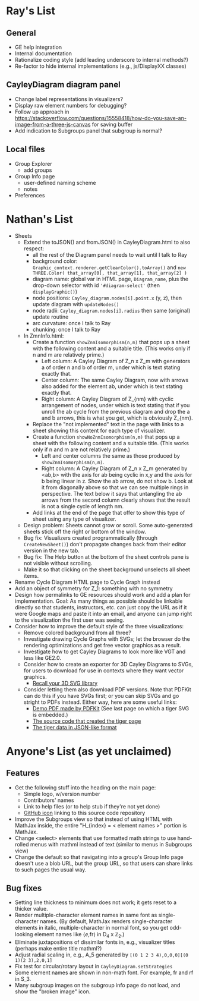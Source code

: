 
# Ray's List

## General

 * GE help integration
 * Internal documentation
 * Rationalize coding style (add leading underscore to internal methods?)
 * Re-factor to hide internal implementations (e.g., js/DisplayXX classes)

## CayleyDiagram diagram panel

 * Change label representations in visualizers?
 * Display raw element numbers for debugging?
 * Follow up approach in https://stackoverflow.com/questions/15558418/how-do-you-save-an-image-from-a-three-js-canvas for saving buffer
 * Add indication to Subgroups panel that subgroup is normal?

## Local files

 * Group Explorer
    * add groups
 * Group Info page
    * user-defined naming scheme
    * notes
 * Preferences

# Nathan's List

 * Sheets
    * Extend the toJSON() and fromJSON() in CayleyDiagram.html to also respect:
       * all the rest of the Diagram panel needs to wait until I talk to Ray
       * background color:
         `Graphic_context.renderer.getClearColor().toArray()` and
         `new THREE.Color( that_array[0], that_array[1], that_array[2] )`
       * diagram name: global var in HTML page, `Diagram_name`, plus the
         drop-down selector with id `'#diagram-select'` (then `displayGraphic()`)
       * node positions: `Cayley_diagram.nodes[i].point.x` (y, z), then update diagram with `updateNodes()`
       * node radii: `Cayley_diagram.nodes[i].radius` then same (original) update routine
       * arc curvature: once I talk to Ray
       * chunking: once I talk to Ray
    * In ZmnInfo.html:
       * Create a function `showZnmIsomorphism(n,m)` that pops up a sheet with the following
         content and a suitable title.  (This works only if n and m are relatively prime.)
          * Left column: A Cayley Diagram of Z_n x Z_m with generators a of order n and b of order m,
            under which is text stating exactly that.
          * Center column: The same Cayley Diagram, now with arrows also added for the element ab,
            under which is text stating exactly that.
          * Right column: A Cayley Diagram of Z_{nm} with cyclic arrangement of nodes, under which is
            text stating that if you unroll the ab cycle from the previous diagram and drop the a and b
            arrows, this is what you get, which is obviously Z_{nm}.
       * Replace the "not implemented" text in the page with links to a sheet showing this content
         for each type of visualizer.
       * Create a function `showNoZnmIsomorphism(n,m)` that pops up a sheet with the following
         content and a suitable title.  (This works only if n and m are not relatively prime.)
          * Left and center columns the same as those produced by `showZnmIsomorphism(n,m)`.
          * Right column: A Cayley Diagram of Z_n x Z_m generated by <ab,b> with the axis for ab being
            cyclic in x,y and the axis for b being linear in z.  Show the ab arrow, do not show b.
            Look at it from diagonally above so that we can see multiple rings in perspective.
            The text below it says that untangling the ab arrows from the second column clearly shows
            that the result is not a single cycle of length nm.
       * Add links at the end of the page that offer to show this type of sheet using any type of
         visualizer.
    * Design problem: Sheets cannot grow or scroll.  Some auto-generated sheets stick off the
      right or bottom of the window.
    * Bug fix: Visualizers created programmatically (through `CreateNewSheet()`) don't propagate
      changes back from their editor version in the new tab.
    * Bug fix: The Help button at the bottom of the sheet controls pane is not visible without
      scrolling.
    * Make it so that clicking on the sheet background unselects all sheet items.
 * Rename Cycle Diagram HTML page to Cycle Graph instead
 * Add an object of symmetry for Z_1: something with no symmetry
 * Design how permalinks to GE resources should work and add a plan for
   implementation.  Goal: As many things as possible should be linkable
   directly so that students, instructors, etc. can just copy the URL as if
   it were Google maps and paste it into an email, and anyone can jump right
   to the visualization the first user was seeing.
 * Consider how to improve the default style of the three visualizations:
    * Remove colored background from all three?
    * Investigate drawing Cycle Graphs with SVGs; let the browser do the
      rendering optimizations and get free vector graphics as a result.
    * Investigate how to get Cayley Diagrams to look more like VGT and less
      like GE2.0.
    * Consider how to create an exporter for 3D Cayley Diagrams to SVGs,
      for users to download for use in contexts where they want vector graphics.
       * [Recall your 3D SVG library](https://github.com/nathancarter/svg3d)
    * Consider letting them also download PDF versions.  Note that PDFKit can
      do this if you have SVGs first; or you can skip SVGs and go stright to
      PDFs instead.  Either way, here are some useful links:
       * [Demo PDF made by PDFKit](https://github.com/foliojs/pdfkit/blob/master/demo/out.pdf)
         (See last page on which a tiger SVG is embedded.)
       * [The source code that created the tiger page](https://github.com/foliojs/pdfkit/blob/83f5f7243172a017adcf6a7faa5547c55982c57b/demo/test.js#L48)
       * [The tiger data in JSON-like format](https://raw.githubusercontent.com/foliojs/pdfkit/master/demo/tiger.js)

# Anyone's List (as yet unclaimed)

## Features

 * Get the following stuff into the heading on the main page:
    * Simple logo, w/version number
    * Contributors' names
    * Link to help files (or to help stub if they're not yet done)
    * [GitHub icon](https://github.com/logos) linking to this
      source code repository
 * Improve the Subgroups view so that instead of using HTML with MathJax
   inside, the entire "H_{index} = < element names >" portion is MathJax.
 * Change &lt;select&gt; elements that use formatted math strings to use hand-rolled menus
   with mathml instead of text (similar to menus in Subgroups view)
 * Change the default so that navigating into a group's Group Info page doesn't use a
   blob URL, but the group URL, so that users can share links to such pages the usual way.

## Bug fixes
 * Setting line thickness to minimum does not work; it gets reset to a thicker value.
 * Render multiple-character element names in same font as single-character names. (By default, MathJax renders
   single-character elements in italic, multiple-character in normal font, so you get odd-looking element
   names like &#x27E8;<i>e</i>,fr&#x27E9; in D<sub>4</sub> x &Zopf;<sub>2</sub>.)
 * Eliminate juxtapositions of dissimilar fonts in, e.g., visualizer titles (perhaps make entire title mathml?)
 * Adjust radial scaling in, e.g., A_5 generated by `[(0 1 2 3 4),0,0,0][(0 1)(2 3),2,0,1]`
 * Fix test for circular/rotary layout in `CayleyDiagram.setStrategies`
 * Some element names are shown in non-math font.  For example, fr and rf in S_3.
 * Many subgroup images on the subgroup info page do not load, and show the "broken image" icon.
